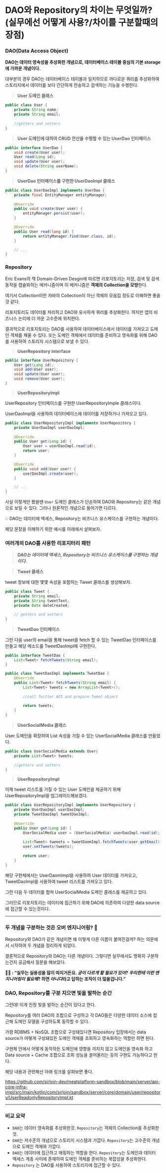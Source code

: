 # DAO와 Repository의 차이는 무엇일까? (실무에선 어떻게 사용?/차이를 구분할때의 장점)

### DAO(Data Access Object)

**DAO는 데이터 영속성을 추상화한 개념으로, 데이터베이스 테이블 중심의 기본 storage에 가까운 개념이다.**

대부분의 경우 DAO는 데이터베이스 테이블과 일치하므로 까다로운 쿼리를 추상화하여 스토리지에서 데이터를 보다 간단하게 전송하고 검색하는 기능을 수행한다.

> **User 도메인 클래스**
> 

```java
public class User {
	private String name;
	private String email;
	
	//getters and setters
}
```

> **User 도메인에 대하여 CRUD 연산을 수행할 수 있는 UserDao 인터페이스**
> 

```java
public interface UserDao {
    void create(User user);
    User read(Long id);
    void update(User user);
    void delete(String userName);
}
```

> **UserDao 인터페이스를 구현한 UserDaoImpl 클래스**
> 

```java
public class UserDaoImpl implements UserDao {
    private final EntityManager entityManager;
    
    @Override
    public void create(User user) {
        entityManager.persist(user);
    }

    @Override
    public User read(long id) {
        return entityManager.find(User.class, id);
    }

    // ...
}
```

### Repository

Eric Evans의 책 Domain-Driven Desgin에 따르면 리포지토리는 저장, 검색 및 검색 동작을 캡슐화하는 메커니즘이며 이 메커니즘은 **객체의 Collection을 모방**한다.

여기서 Collection이란 자바의 Collection이 아닌 객체의 모음집 정도로 이해하면 좋을것 같다. 

리포지토리도 데이터를 처리하고 DAO와 유사하게 쿼리를 추상화한다. 하지만 앱의 비즈니스 논리에 더 까운 고수준에 위치한다. 

결과적으로 리포지토리는 DAO를 사용하여 데이터베이스에서 데이터를 가져오고 도메인 객체를 채울 수 있다. 또는 도메인 객체에서 데이터를 준비하고 영속화를 위해 DAO를 사용하여 스토리지 시스템으로 보낼 수 있다. 

> **UserRepository interface**
> 

```java
public interface UserRepository {
    User get(Long id);
    void add(User user);
    void update(User user);
    void remove(User user);
}
```

> **UserRepositoryImpl**
> 

UserRepository 인터페이스를 구현한 UserRepositoryImple 클래스이다.

UserDaoImpl을 사용하여 데이터베이스에 데이터를 저장하거나 가져오고 있다. 

```java
public class UserRepositoryImpl implements UserRepository {
    private UserDaoImpl userDaoImpl;
    
    @Override
    public User get(Long id) {
        User user = userDaoImpl.read(id);
        return user;
    }

    @Override
    public void add(User user) {
        userDaoImpl.create(user);
    }

    // ...
}
```

사실 이렇게만 봤을땐 `User` 도메인 클래스가 단순하여 DAO와 Repository는 같은 개념으로 보일 수 있다. 그러나 원론적인 개념으로 들어가면 다르다.

<aside>
💡 DAO는 데이터에 액세스, Repository는 비즈니스 유스케이스를 구현하는 개념이다.

</aside>

해당 문장을 이해하기 위한 예시를 아래에서 살펴보자.

### 여러개의 DAO를 사용한 리포지터리 패턴

> ***DAO는 데이터에 액세스, Repository는 비즈니스 유스케이스를 구현하는 개념이다.***
> 

> **Tweet 클래스**
> 

tweet 정보에 대한 몇몇 속성을 포함하는 Tweet 클래스를 생성해보자.

```java
public class Tweet {
    private String email;
    private String tweetText;    
    private Date dateCreated;

    // getters and setters
}
```

> **TweetDao 인터페이스**
> 

그런 다음 user의 email을 통해 tweet을 fetch 할 수 있는 TweetDao 인터페이스를 만들고 해당 메소드를 TweetDaoImpl에 구현한다.

```java
public interface TweetDao {
    List<Tweet> fetchTweets(String email);    
}

public class TweetDaoImpl implements TweetDao {
    @Override
    public List<Tweet> fetchTweets(String email) {
        List<Tweet> tweets = new ArrayList<Tweet>();
        
        //call Twitter API and prepare Tweet object
        
        return tweets;
    }
}
```

> **UserSocialMedia 클래스**
> 

User 도메인을 확장하여 List<Tweet> 속성을 가질 수 있는 UserSocialMedia 클래스를 만들었다.

```java
public class UserSocialMedia extends User{
	private List<Tweet> tweets;
	
	//getters and setters
}
```

> **UserRepositoryImpl**
> 

이제 tweet 리스트를 가질 수 있는 User 도메인을 제공하기 위해 UserRepositoryImpl을 업그레이드해보겠다.

```java
public class UserRepositoryImpl implements UserRepository {
	private UserDaoImpl userDaoImpl;
	private TweetDaoImpl tweetDaoImpl;
	
	@Override
	public User get(Long id) {
		UserSocialMedia user = (UserSocialMedia) userDaoImpl.read(id);
		
		List<Tweet> tweeets = tweetDaomImpl.fetchTweets(user.getEmail());
		user.setTweets(tweets);
		
		return user;
	}
}
```

해당 구현체에서는 UserDaomImpl을 사용하여 User 데이터를 가져오고, TweetDaoImpl을 사용하여 tweet 리스트를 가져오고 있다. 

그런 다음 두 데이터를 합쳐 UserSocialMedia 도메인 클래스를 제공하고 있다. 

그러므로 리포지토리는 데이터에 접근하기 위해 DAO에 의존하여 다양한 data source에 접근할 수 있는것이다.

---

### 두 개념을 구분하는 것은 오버 엔지니어링? 🤔

Repository와 DAO가 같은 개념이면 왜 이렇게 다른 이름이 붙여진걸까? 하는 의문에서 시작하여 두 개념을 정리하게 되었다. 

결론적으로 Repository와 DAO는 다른 개념이다. 그렇다면 실무에서도 명확히 구분하는건지 궁금해서 질문을 해보았다. 

**🧑‍💻 *:* “실무는 실용성을 많이 따지거든요. *굳이 다르게 할 필요가 있어? 우리한테 이런 엔지니어링이 필요해*? 하면 *아니다*라고 답하는 조직이 더 많을겁니다.”**

### DAO, Repository를 구분 지으면 빛을 발하는 순간

그런데! 이게 진정 빛을 발하는 순간이 있다고 한다. 

Repository를 여러 DAO의 조합으로 구성하고 각 DAO들은 다양한 데이터 소스에 접근해 도메인 모델을 구성하도록 동작할 수 있다. 

가령 RDBMS + NoSQL 조합으로 구성돼있다면 Repository 입장에서는 data source가 어떻게 구성돼있든 도메인 객체를 조회하고 영속화하는 역할만 하면 된다. 

구현체 안에서 어떻게 동작하든 도메인에 영향을 끼치지 않고 도메인을 영속화 하고 Data source + Cache 조합으로 조회 성능을 끌어올리는 등의 구현도 가능하다고 한다.

해당 내용과 관련해선 아래 링크를 살펴보면 좋다.

https://github.com/sirloin-dev/meatplatform-sandbox/blob/main/server/api-core-infra-impl/src/main/kotlin/com/sirloin/sandbox/server/core/domain/user/repository/UserReadonlyRepositoryImpl.kt

---

### 비교 요약

- `DAO`는 데이터 영속화를 추상화한것. `Repository`는 객체의 Collection을 추상화한것.
- `DAO`는 저수준의 개념으로 스토리지 시스템과 가깝다. `Repository`는 고수준의 개념으로 도메인 객체와 가깝다.
- `DAO`는 데이터에 접근하고 매핑하는 역할을 한다. `Repository`는 도메인과 데이터 액세스 계층 사이에 존재하여 도메인 객체를 준비하는 복잡성을 추상화한다.
- `Repository` 는 DAO를 사용하여 스토리지에 접근할 수 있다.
